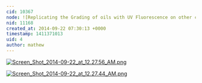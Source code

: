 ```yaml
---
cid: 10367
node: ![Replicating the Grading of oils with UV Fluorescence on other cameras pt 1](../notes/mathew/09-22-2014/replicating-the-grading-of-oils-with-uv-fluorescence-on-other-cameras-pt-1)
nid: 11168
created_at: 2014-09-22 07:30:13 +0000
timestamp: 1411371013
uid: 4
author: mathew
---
```


[![Screen_Shot_2014-09-22_at_12.27.56_AM.png](https://i.publiclab.org/system/images/photos/000/006/945/medium/Screen_Shot_2014-09-22_at_12.27.56_AM.png)](https://i.publiclab.org/system/images/photos/000/006/945/original/Screen_Shot_2014-09-22_at_12.27.56_AM.png)

[![Screen_Shot_2014-09-22_at_12.27.44_AM.png](https://i.publiclab.org/system/images/photos/000/006/946/medium/Screen_Shot_2014-09-22_at_12.27.44_AM.png)](https://i.publiclab.org/system/images/photos/000/006/946/original/Screen_Shot_2014-09-22_at_12.27.44_AM.png)



